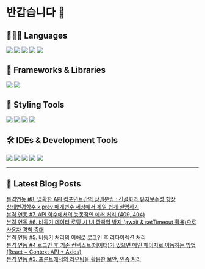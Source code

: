 # 반갑습니다 👋

## 🧑🏻‍💻 Languages

<p>
  <img src="https://img.shields.io/badge/HTML5-E34F26?style=flat-square&logo=html5&logoColor=white"/>
    <img src="https://img.shields.io/badge/TypeScript-3178C6?style=flat-square&logo=TypeScript&logoColor=white"/> 
  <img src="https://img.shields.io/badge/JavaScript-F7DF1E?style=flat-square&logo=JavaScript&logoColor=white"/> 
  <img src="https://img.shields.io/badge/Java-5382A1?style=flat-square&logo=openjdk&logoColor=white"/>
  <img src="https://img.shields.io/badge/Python-3776AB?style=flat-square&logo=python&logoColor=white"/> <!-- Python 추가 -->
</p>

## 📘 Frameworks & Libraries

<p>
  <img src="https://img.shields.io/badge/React-61DAFB?style=flat-square&logo=React&logoColor=black"/>
  <img src="https://img.shields.io/badge/Vue.js-4FC08D?style=flat-square&logo=Vue.js&logoColor=white"/>
</p>

## 🪮 Styling Tools

<p>
  <img src="https://img.shields.io/badge/CSS3-1572B6?style=flat-square&logo=css3&logoColor=white"/> <!-- CSS 추가 -->
  <img src="https://img.shields.io/badge/Tailwind CSS-06B6D4?style=flat-square&logo=Tailwind CSS&logoColor=white"/>
  <img src="https://img.shields.io/badge/Sass-CC6699?style=flat-square&logo=Sass&logoColor=white"/>
  <img src="https://img.shields.io/badge/Styled Components-DB7093?style=flat-square&logo=styled-components&logoColor=white"/>
</p>

## 🛠️ IDEs & Development Tools

<p>
  <img src="https://img.shields.io/badge/Git-F05032?style=flat-square&logo=git&logoColor=white"/>
  <img src="https://img.shields.io/badge/GitHub-181717?style=flat-square&logo=GitHub&logoColor=white"/>
    <img src="https://img.shields.io/badge/Figma-F24E1E?style=flat-square&logo=figma&logoColor=white"/>
  <img src="https://img.shields.io/badge/Visual Studio Code-007ACC?style=flat-square&logo=Visual Studio Code&logoColor=white"/>
  <img src="https://img.shields.io/badge/RStudio-75AADB?style=flat-square&logo=RStudio&logoColor=white"/>
</p>

---


## 📕 Latest Blog Posts

<a href=https://wonbin109.tistory.com/106>본격연동 #8. 명확한 API 컴포넌트간의 삼권분립 : 간결화와 유지보수성 향상</a></br><a href=https://wonbin109.tistory.com/105>상태변경함수 x  prev 매개변수 세상에서 제일 쉽게 설명하기</a></br><a href=https://wonbin109.tistory.com/104>본격 연동 #7.  API 함수에서의 능동적인 에러 처리 (409, 404)</a></br><a href=https://wonbin109.tistory.com/103>본격 연동 #6. 비동기 데이터 로딩 시 UI 깜빡임 방지 (await &amp; setTimeout 활용)으로 사용자 경험 증대</a></br><a href=https://wonbin109.tistory.com/102>본격 연동 #5. 비동기 처리의 이해로 로그인 후 리다이렉션 처리</a></br><a href=https://wonbin109.tistory.com/101>본격 연동 #4 로그인 후 기존 컨텍스트(데이터)가 있으면 메인 페이지로 이동하는 방법 (React + Context API + Axios)</a></br><a href=https://wonbin109.tistory.com/100>본격 연동 #3. 프론트에서의 라우팅을 활용한 보안, 인증 처리</a></br>